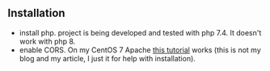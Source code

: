 ## Installation
- install php. project is being developed and tested with php 7.4. It doesn't work with php 8.
- enable CORS. On my CentOS 7 Apache [this tutorial](https://ubiq.co/tech-blog/enable-cors-apache-web-server/) works (this is not my blog and my article, I just it for help with installation). 
```
